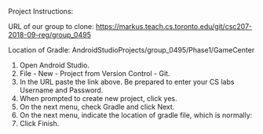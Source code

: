 Project Instructions:

URL of our group to clone: https://markus.teach.cs.toronto.edu/git/csc207-2018-09-reg/group_0495

Location of Gradle: AndroidStudioProjects/group_0495/Phase1/GameCenter

1. Open Android Studio.
2. File - New - Project from Version Control - Git.
3. In the URL paste the link above. Be prepared to enter your CS labs Username and Password.
4. When prompted to create new project, click yes.
5. On the next menu, check Gradle and click Next.
5. On the next menu, indicate the location of gradle file, which is normally: 
6. Click Finish.